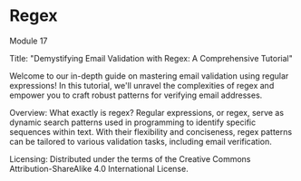 # Regex

Module 17

Title: "Demystifying Email Validation with Regex: A Comprehensive Tutorial"

Welcome to our in-depth guide on mastering email validation using regular expressions! In this tutorial, we'll unravel the complexities of regex and empower you to craft robust patterns for verifying email addresses.

Overview: What exactly is regex? Regular expressions, or regex, serve as dynamic search patterns used in programming to identify specific sequences within text. With their flexibility and conciseness, regex patterns can be tailored to various validation tasks, including email verification.


Licensing: Distributed under the terms of the Creative Commons Attribution-ShareAlike 4.0 International License.
